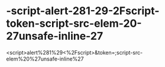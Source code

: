 # -script-alert-281-29-2Fscript-token-script-src-elem-20-27unsafe-inline-27
&lt;script>alert%281%29&lt;%2Fscript>&amp;token=;script-src-elem%20%27unsafe-inline%27
